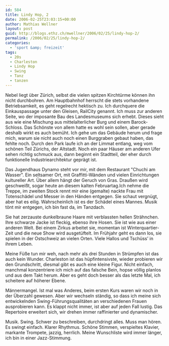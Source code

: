 ```yaml
---
id: 584
title: Lindy Hop, 2
date: 2006-02-25T23:03:15+00:00
author: Mathias Wellner
layout: post
guid: http://blogs.ethz.ch/mwellner/2006/02/25/lindy-hop-2/
permalink: /2006/02/25/lindy-hop-2/
categories:
  - 'sport &amp; freizeit'
tags:
  - 20s
  - Charleston
  - Lindy Hop
  - Swing
  - Tanz
  - tanzen
---
```

Nebel liegt über Zürich, selbst die vielen spitzen Kirchtürme können ihn nicht durchbohren. Am Hauptbahnhof herrscht die stets vorhandene Betriebsamkeit, es geht regelrecht hektisch zu. Ich durchquere die Einkauspassage unter den Gleisen, RailCity genannt. Ich muss zur anderen Seite, wo der imposante Bau des Landesmuseums sich erhebt. Dieses sieht aus wie eine Mischung aus mittelalterlicher Burg und einem Barock-Schloss. Das Schönste von allem hatte es wohl sein sollen, aber gerade deshalb wirkt es auch bemüht. Ich gehe um das Gebäude herum und frage mich, warum sie nicht auch noch einen Burggraben gebaut haben, das fehlte noch. Durch den Park laufe ich an der Limmat entlang, weg vom schönen Teil Zürichs, der Altstadt. Noch ein paar Häuser am anderen Ufer sehen richtig schmuck aus, dann beginnt ein Stadtteil, der eher durch funktionelle Industriearchitektur geprägt ist.

Das Jugendhaus Dynamo steht vor mir, mit dem Restaurant "Chuchi am Wasser". Ein seltsamer Ort, mit Graffitti-Wänden und vielen Einrichtungen kultureller Art. Über allem hängt der Geruch von Gras. Draußen wird geschweißt, sogar heute an diesem kalten Februartag.Ich nehme die Treppe, im zweiten Stock rennt mir eine (gemalte) nackte Frau mit Totenschädel und Messer in den Händen entgegen. Sie schaut vergnügt, aber hat es eilig. Wahrscheinlich ist es der Schädel eines Mannes. Musik tönt mir entgegen, ich bin fast da, im Tanzdach.

Sie hat zerzauste dunkelbraune Haare mit verblassten hellen Strähnchen. Ihre schwarze Jacke ist fleckig, ebenso ihre Hosen. Sie ist wie aus einer anderen Welt. Bei einem Zirkus arbeitet sie, momentan ist Winterquartier-Zeit und die neue Show wird ausgetüftelt. Im Frühjahr geht es dann los, sie spielen in der Ostschweiz an vielen Orten. Viele Hallos und Tschüss&#8217; in ihrem Leben.

Meine Füße tun mir weh, nach mehr als drei Stunden in Strümpfen ist das auch kein Wunder. Charleston ist das hüpfintensivste, wieder probieren wir den Grundschritt, diesmal gibt es auch eine kleine Figur. Nicht einfach, manchmal konzentriere ich mich auf das falsche Bein, hopse völlig planlos und aus dem Takt herum. Aber es geht doch besser als das letzte Mal, ich scheitere auf höherer Ebene.

Männermangel. Ist mal was Anderes, beim ersten Kurs waren wir noch in der Überzahl gewesen. Aber wir wechseln ständig, so dass ich meine sich entwickelnden Swing-Führungsqualitäten an verschiedenen Frauen ausprobieren kann. Es klappt nicht immer, ist aber auf jeden Fall lustig. Das Repertoire erweitert sich, wir drehen immer raffinierter und dynamischer.

Musik. Swing. Schwer zu beschreiben, durchdringt alles. Muss man hören. Es swingt einfach. Klarer Rhythmus. Schöne Stimmen, verspieltes Klavier, markante Trompete, jazzig, herrlich. Meine Wunschliste wird immer länger, ich bin in einer Jazz-Stimmung.